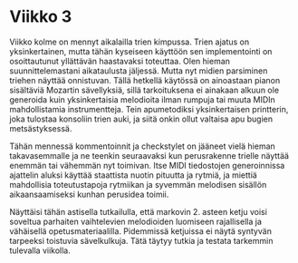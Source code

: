 # Viikko 3

Viikko kolme on mennyt aikalailla trien kimpussa. Trien ajatus on yksinkertainen, mutta tähän kyseiseen käyttöön sen implementointi on osoittautunut yllättävän haastavaksi toteuttaa.
Olen hieman suunnittelemastani aikataulusta jäljessä. Mutta nyt midien parsiminen triehen näyttää onnistuvan. Tällä hetkellä käytössä on ainoastaan pianon sisältäviä Mozartin sävellyksiä, sillä tarkoituksena ei ainakaan alkuun ole generoida kuin yksinkertaisia melodioita ilman rumpuja tai muuta MIDIn mahdollistamia instrumentteja. 
Tein apumetodiksi yksinkertaisen printterin, joka tulostaa konsoliin trien auki, ja siitä onkin ollut valtaisa apu bugien metsästyksessä. 

Tähän mennessä kommentoinnit ja checkstylet on jääneet vielä hieman takavasemmalle ja ne teenkin seuraavaksi kun perusrakenne trielle näyttää enemmän tai vähemmän nyt toimivan. 
Itse MIDI tiedostojen generoinnissa ajattelin aluksi käyttää staattista nuotin pituutta ja rytmiä, ja miettiä mahdollisia toteutustapoja rytmiikan ja syvemmän melodisen sisällön aikaansaamiseksi kunhan perusidea toimii.

Näyttäisi tähän astisella tutkailulla, että markovin 2. asteen ketju voisi soveltua parhaiten vaihtelevien melodioiden luomiseen rajallisella ja vähäisellä opetusmateriaalilla. Pidemmissä ketjuissa ei näytä syntyvän tarpeeksi toistuvia sävelkulkuja. Tätä täytyy tutkia ja testata tarkemmin tulevalla viikolla.

